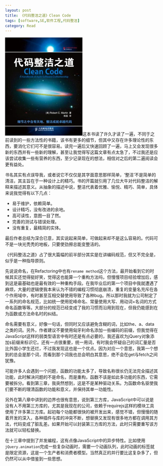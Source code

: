 ```yaml
---
layout: post
title: 《代码整洁之道》Clean Code
tags: [software,SE,软件工程,代码整洁]
category: Read
---
```


![Clean Code](/images/cleancode.jpg)这本书读了许久才读了一遍，不同于之前读到的一些方法性的书籍，该书有更多的细节，但其中又存在许多理论性的东西，要消化它们可不是很容易。读完一遍后又快速回顾了一遍，马上又会发现很多新的东西并有一些新的理解，甚至让我觉得写这篇文章有点太急了，不过我还是应该尝试收集一些有营养的东西，至少记录现在的想法，相信对之后的第二遍阅读会更有益处。

书名其实有点误导我，或者说它不仅仅是其字面意思那样简单，‘整洁’不是简单的清洁，其主旨在于一种设计上的精巧。书的开篇就引用了几位大牛对代码整洁的解释来描述其意义。从抽象的描述中说，整洁代表着优雅、愉悦、精巧、简单，具体来说我觉得有以下几点：

* 易于维护，依赖简单。
* 设计精巧，没有改进的余地。
* 高可读性，意图一目了然。
* 完善的测试与错误处理。
* 没有重复，最精简的实体。

最后作者总结为深合已意，其实说起来简单，可做起来却不是这么容易的。代码可不是一块光秃秃的地板，只要使劲擦总能变整洁的。
<!-- more -->

《代码整洁之道》占了很大篇幅的前半部分其实是在讲编码规范，但又不完全是，似乎是一种指导原则。

先说说命名，在Refactoring中也有`rename method`这个方法，最开始看到它的时候其实还觉得挺好笑，觉得这也能算一个重构方法吗，但慢慢项目经验增加后，感到这是最基础也是最有效的一种重构手段。在我毕业后的第一个项目中我就遭遇了麻烦，大量的逻辑使我本来认为不错的编程习惯彻底崩溃，重复的变量名充斥在各个作用域中，有时甚至互相交替使用导致了各种bug。所以那时我就为公司制定了一系列的命名规范，比如统一使用驼峰命名、常量使用大写、用动词+名词的方式命名函数等等。大部分的规范已经变成了我的习惯而沿用到现在，但我仍能感到在为函数或方法命名时的纠结。

命名需要有意义，好像一句话，但同时又应该避免含糊的词，比如the、a、data之类的词。另外，作者建议不要使用匈牙利命名添加一些编码的前缀，但我觉得在JavaScript这样的弱类型语言中有时还是有点必要的，我还喜欢为jQuery对象添加`$`前缀来标识它。还有一点很重要，统一用词，有时我会怀疑自己的词汇量是否比外国小学生还烂，不过我发现这也是一个优点。因为对应一个意思，我第一个想到的总会是那个词，而看到那个词我也总会明白其意思，绝不会在get与fetch之间犹豫。

可能许多人会遇到一个问题，函数的功能太多了，导致名称很长仍无法完全描述其功能，此时解决问题的不是命名，而是重构，函数不该是如此多功能的东西，它需要被拆分。看到第三章，我突然想到，这是不是某种驱动关系。为函数命名驱使我们要不断的理清函数的功能和意义，并保持其单一功能性。

另外在第八章中讲到的边界也很有意思，说到第三方库，JavaScript中可以说是没有人不用第三方库的，尤其是我现在的公司，依赖于requirejs这样的模块工具使用了许多第三方库。起初每个功能都很快的被开发出来，感觉不错，但慢慢的随着开发的深入，各种插件与库的冲突不断，想替换又发现有很多地方都在调用其方法，代码变成了脏乱差。如果开始可以封装第三方库的方法，此时只需要重写该方法就可以轻松替换。

在十三章中提到了并发编程，这有点像JavaScript中的异步特性。比如使用`jQuery.animation`完成一些复杂动画时，需要一个动画队列，此时动画的标签就是限定资源，这是一个生产者和消费者模型。当然真正的并行要比这复杂多了，但仍然可以从中借鉴到一些思想。

